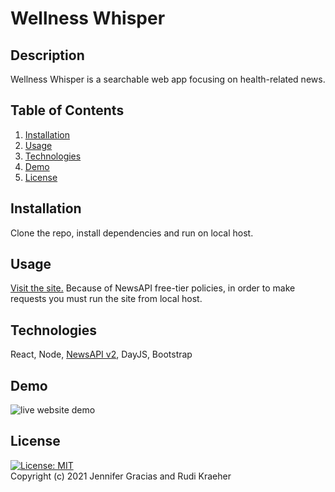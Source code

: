 # Wellness Whisper

## Description
Wellness Whisper is a searchable web app focusing on health-related news.
    
## Table of Contents 
1. [Installation](#installation)
2. [Usage](#usage)
3. [Technologies](#technologies)
4. [Demo](#demo)
5. [License](#license)
    
## Installation
Clone the repo, install dependencies and run on local host.

## Usage
[Visit the site.](https://rkraeher.github.io/wellness-whisper/) Because of NewsAPI free-tier policies, in order to make requests you must run the site from local host. 

## Technologies
React, Node, [NewsAPI v2](https://newsapi.org/), DayJS, Bootstrap

## Demo
<img src="./src/images/demo.gif" alt="live website demo"> 

## License 
[![License: MIT](https://img.shields.io/badge/License-MIT-yellow.svg)](https://opensource.org/licenses/MIT)  
Copyright (c) 2021 Jennifer Gracias and Rudi Kraeher
